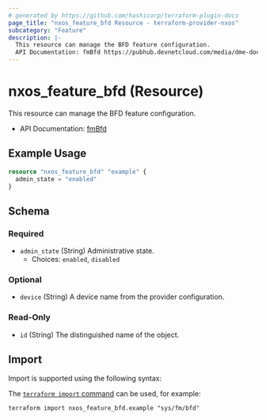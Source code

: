 ```yaml
---
# generated by https://github.com/hashicorp/terraform-plugin-docs
page_title: "nxos_feature_bfd Resource - terraform-provider-nxos"
subcategory: "Feature"
description: |-
  This resource can manage the BFD feature configuration.
  API Documentation: fmBfd https://pubhub.devnetcloud.com/media/dme-docs-10-2-2/docs/Feature%20Management/fm:Bfd/
---
```


# nxos_feature_bfd (Resource)

This resource can manage the BFD feature configuration.

- API Documentation: [fmBfd](https://pubhub.devnetcloud.com/media/dme-docs-10-2-2/docs/Feature%20Management/fm:Bfd/)

## Example Usage

```terraform
resource "nxos_feature_bfd" "example" {
  admin_state = "enabled"
}
```

<!-- schema generated by tfplugindocs -->
## Schema

### Required

- `admin_state` (String) Administrative state.
  - Choices: `enabled`, `disabled`

### Optional

- `device` (String) A device name from the provider configuration.

### Read-Only

- `id` (String) The distinguished name of the object.

## Import

Import is supported using the following syntax:

The [`terraform import` command](https://developer.hashicorp.com/terraform/cli/commands/import) can be used, for example:

```shell
terraform import nxos_feature_bfd.example "sys/fm/bfd"
```
